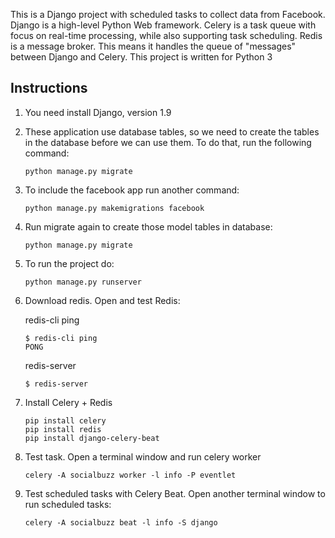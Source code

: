 This is a Django project with scheduled tasks to collect data from Facebook. Django is a high-level Python Web framework. Celery is a task queue with focus on real-time processing, while also supporting task scheduling. Redis is a message broker. This means it handles the queue of "messages" between Django and Celery.
This project is written for Python 3

## Instructions
1. You need install Django, version 1.9
2. These application use database tables, so we need to create the tables in the database before we can use them. To do that, run the following command:
    ```
    python manage.py migrate
    ```
3. To include the facebook app run another command:
    ```
    python manage.py makemigrations facebook
    ```
4. Run migrate again to create those model tables in database:
    ```
    python manage.py migrate
    ```
5. To run the project do:
    ```
    python manage.py runserver
    ```
6. Download redis. Open and test Redis:

    redis-cli ping
    ```
    $ redis-cli ping
    PONG
    ```
    redis-server
    ```
    $ redis-server
    ```
7. Install Celery + Redis
    ```
    pip install celery
    pip install redis
    pip install django-celery-beat
    ```
8.  Test task. Open a terminal window and run celery worker
    ```
    celery -A socialbuzz worker -l info -P eventlet
    ```
9. Test scheduled tasks with Celery Beat. Open another terminal window to run scheduled tasks:
    ```
    celery -A socialbuzz beat -l info -S django
    ```
